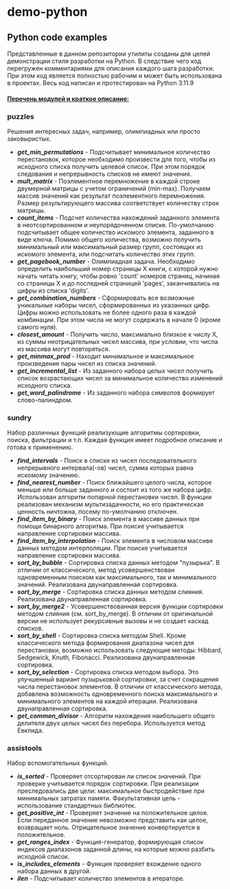 # demo-python
## **Python code examples**
Представленные в данном репозитории утилиты созданы для целей демонстрации
стиля разработки на Python.
В следствие чего код перегружен комментариями для описания каждого шага разработки.
При этом код является полностью рабочим и может быть использована в проектах.
Весь код написан и протестирован на Python 3.11.9

#### <u>Перечень модулей и краткое описание:</u>

### **puzzles**  
Решения интересных задач, например, олимпиадных или просто заковыристых.
- ***get_min_permutations*** - Подсчитывает минимальное количество перестановок, которое необходимо произвести для того, чтобы из исходного списка получить целевой список. При этом порядок следования и непрерывность списков не имеют значения.
- ***mult_matrix*** - Поэлементное перемножение в каждой строке двумерной матрицы с учетом ограничений (min-max). Получаем массив значений как результат поэлементного перемножения. Размер результирующего массива соответствует количеству строк матрицы.
- ***count_items*** - Подсчет количества нахождений заданного элемента в неотсортированном и неупорядоченном списке. По-умолчанию подсчитывает общее количество искомого элемента, заданного в виде ключа. Помимо общего количества, возможно получить минимальный или максимальный размер групп, состоящих из искомого элемента, или подсчитать количество этих групп.
- ***get_pagebook_number*** - Олимпиадная задача. Необходимо определить наибольший номер страницы X книги, с которой нужно начать читать книгу, чтобы ровно 'count' номеров страниц, начиная со страницы X и до последней страницей 'pages', заканчивались на цифры из списка  'digits'.
- ***get_combination_numbers*** - Сформировать все возможные уникальные наборы чисел, сформированных из указанных цифр. Цифры можно использовать не более одного раза в каждой комбинации. При этом числа не могут содержать в начале 0 (кроме самого нуля).
- ***closest_amount*** - Получить число, максимально близкое к числу X, из суммы неотрицательных чисел массива, при условии, что числа из массива могут повторяться.
- ***get_minmax_prod*** - Находит минимальное и максимальное произведение пары чисел из списка значений.
- ***get_incremental_list*** - Из заданного набора целых чисел получить список возрастающих чисел за минимальное количество изменений исходного списка.
- ***get_word_palindrome*** - Из заданного набора символов формирует слово-палиндром.

### **sundry**  
Набор различных функций реализующие алгоритмы сортировки, поиска, фильтрации и т.п. Каждая функция имеет подробное описание и готова к применению.
- ***find_intervals*** - Поиск в списке из чисел последовательного непрерывного интервала(-ов) чисел, сумма которых равна искомому значению.
- ***find_nearest_number*** - Поиск ближайшего целого числа, которое меньше или больше заданного и состоит из того же набора цифр. Использован алгоритм попарной перестановки чисел. В функции реализован механизм мультизадачности, но его практическая ценность ничтожна, посему по-умолчанию отключен.
- ***find_item_by_binary*** - Поиск элемента в массиве данных при помощи бинарного алгоритма. При поиске учитывается направление сортировки массива.
- ***find_item_by_interpolation*** - Поиск элемента в числовом массиве данных методом интерполяции. При поиске учитывается направление сортировки массива.
- ***sort_by_bubble*** - Сортировка списка данных методом "пузырька". В отличии от классического, метод усовершенствован одновременным поиском как максимального, так и минимального значений. Реализована двунаправленная сортировка.
- ***sort_by_merge*** - Сортировка списка данных методом слияния. Реализована двунаправленная сортировка.
- ***sort_by_merge2*** - Усовершенствованная версия функции сортировки методом слияния (см. sort_by_merge). В отличии от оригинальной версии не использует рекурсивные вызовы и не создает каскад списков.
- ***sort_by_shell*** - Сортировка списка методом Shell. Кроме классического метода формирования диапазона чисел для перестановки, возможно использовать следующие методы: Hibbard, Sedgewick, Knuth, Fibonacci. Реализована двунаправленная сортировка.
- ***sort_by_selection*** - Сортировка списка методом выбора. Это улучшенный вариант пузырьковой сортировки, за счет сокращения числа перестановок элементов. В отличии от классического метода, добавлена возможность одновременного поиска максимального и минимального элементов на каждой итерации. Реализована двунаправленная сортировка.
- ***get_common_divisor*** - Алгоритм нахождения наибольшего общего делителя двух целых чисел без перебора. Используется метод Евклида.

### **assistools**  
Набор вспомогательных функций.
- ***is_sorted*** - Проверяет отсортирован ли список значений. При проверке учитывается порядок сортировки. При реализации преследовались две цели: максимальное быстродействие при минимальных затратах памяти. Факультативная цель - использование стандартных библиотек.
- ***get_positive_int*** - Проверяет значение на положительное целое. Если переданное значение невозможно представить как целое, возвращает ноль. Отрицательное значение конвертируется в положительное.
- ***get_ranges_index*** - Функция-генератор, формирующая список индексов диапазонов заданной длины, на которые можно разбить исходной список.
- ***is_includes_elements*** - Функция проверяет вхождение одного набора данных в другой.
- ***ilen*** - Подсчитывает количество элементов в итераторе.
